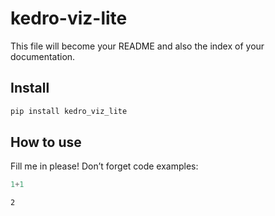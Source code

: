 kedro-viz-lite
================

<!-- WARNING: THIS FILE WAS AUTOGENERATED! DO NOT EDIT! -->

This file will become your README and also the index of your
documentation.

## Install

``` sh
pip install kedro_viz_lite
```

## How to use

Fill me in please! Don’t forget code examples:

``` python
1+1
```

    2
